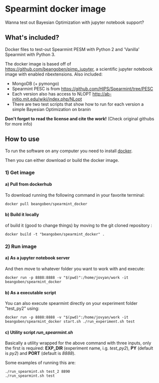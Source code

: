 # Spearmint docker image

Wanna test out Bayesian Optimization with jupyter notebook support?

## What's included?

Docker files to test-out Spearmint PESM with Python 2 and 'Vanilla' Spearmint with Python 3.

The docker image is based off of <https://github.com/beangoben/pimp_jupyter>, a scientific jupyter notebook image with enabled nbextensions. Also included:

- MongoDB (+ pymongo)
- Spearmint PESC is from <https://github.com/HIPS/Spearmint/tree/PESC>
- Each version also has access to NLOPT <http://ab-initio.mit.edu/wiki/index.php/NLopt>
- There are two test scripts that show how to run for each version a simple Bayesian Optimization on branin

**Don't forget to read the license and cite the work!** (Check original githubs for more info)

## How to use

To run the software on any computer you need to install [docker](https://www.docker.com/).

Then you can either download or build the docker image.

### 1) Get image
#### a) Pull from dockerhub
To download running the following command in your favorite terminal:

```
docker pull beangoben/spearmint_docker
```
#### b) Build it locally
of build it (good to change things) by moving to the git cloned repository :

```
docker build -t "beangoben/spearmint_docker" .
```
### 2) Run image

#### a) As a jupyter notebook server
And then move to whatever folder you want to work with and execute:

```
docker run -p 8888:8888 -v "$(pwd)":/home/jovyan/work -it beangoben/spearmint_docker
```

#### b) As a executable script

You can also execute spearmint directly on your experiment folder "test_py2" using:


```
docker run -p 8888:8888 -v "$(pwd)":/home/jovyan/work -it beangoben/spearmint_docker start.sh ./run_experiment.sh test
```

#### c) Utility script *run_spearmint.sh*

Basically a utility wrapped for the above command with three inputs, only the first is required: **EXP_DIR** (experiment name, i.g. *test_py2*), **PY** (default is *py2*) and **PORT** (default is *8888*).

Some examples of running this are:
```
./run_spearmint.sh test_2 8890
./run_spearmint.sh test
```
